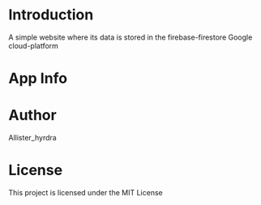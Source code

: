 # Introduction
A simple website where its data is stored in the firebase-firestore Google cloud-platform

# App Info

# Author
Allister_hyrdra

# License
This project is licensed under the MIT License
